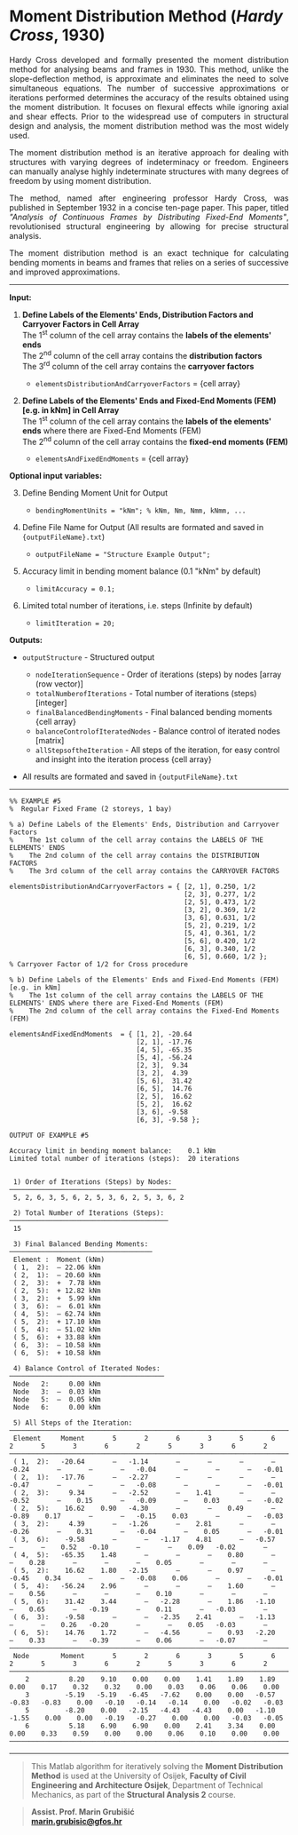 # Moment Distribution Method (*Hardy Cross*, 1930)   

<div align='justify'>
Hardy Cross developed and formally presented the moment distribution method for analysing beams and frames in 1930. This method, unlike the slope-deflection method, is approximate and eliminates the need to solve simultaneous equations. The number of successive approximations or iterations performed determines the accuracy of the results obtained using the moment distribution. It focuses on flexural effects while ignoring axial and shear effects. Prior to the widespread use of computers in structural design and analysis, the moment distribution method was the most widely used.

The moment distribution method is an iterative approach for dealing with structures with varying degrees of indeterminacy or freedom. Engineers can manually analyse highly indeterminate structures with many degrees of freedom by using moment distribution.

The method, named after engineering professor Hardy Cross, was published in September 1932 in a concise ten-page paper. This paper, titled *"Analysis of Continuous Frames by Distributing Fixed-End Moments"*, revolutionised structural engineering by allowing for precise structural analysis.

The moment distribution method is an exact technique for calculating bending moments in beams and frames that relies on a series of successive and improved approximations.
</div>

---
**Input:**

1. **Define Labels of the Elements' Ends, Distribution Factors and Carryover Factors in Cell Array**     
The 1<sup>st</sup> column of the cell array contains the **labels of the elements' ends**      
The 2<sup>nd</sup> column of the cell array contains the **distribution factors**      
The 3<sup>rd</sup> column of the cell array contains the **carryover factors**      
    - `elementsDistributionAndCarryoverFactors` = {cell array}             
              
2. **Define Labels of the Elements' Ends and Fixed-End Moments (FEM) [e.g. in kNm] in Cell Array**      
The 1<sup>st</sup> column of the cell array contains the **labels of the elements' ends** where there are Fixed-End Moments (FEM)        
The 2<sup>nd</sup> column of the cell array contains the **fixed-end moments (FEM)**           
    - `elementsAndFixedEndMoments` = {cell array}               

**Optional input variables:**

3. Define Bending Moment Unit for Output     
    - `bendingMomentUnits = "kNm"; % kNm, Nm, Nmm, kNmm, ...`     
      
4. Define File Name for Output (All results are formated and saved in `{outputFileName}.txt`)      
    - `outputFileName = "Structure Example Output";`      
      
5. Accuracy limit in bending moment balance (0.1 "kNm" by default)       
    - `limitAccuracy = 0.1;`     
      
6. Limited total number of iterations, i.e. steps (Infinite by default)      
    - `limitIteration = 20;`        


**Outputs:**

- `outputStructure` - Structured output
  - `nodeIterationSequence` - Order of iterations (steps) by nodes [array (row vector)]     
  - `totalNumberofIterations` - Total number of iterations (steps) [integer]     
  - `finalBalancedBendingMoments` - Final balanced bending moments {cell array}    
  - `balanceControlofIteratedNodes` - Balance control of iterated nodes [matrix]     
  - `allStepsoftheIteration` - All steps of the iteration, for easy control and insight into the iteration process {cell array}    

- All results are formated and saved in `{outputFileName}.txt`
---
```   
%% EXAMPLE #5
%  Regular Fixed Frame (2 storeys, 1 bay)

% a) Define Labels of the Elements' Ends, Distribution and Carryover Factors
%    The 1st column of the cell array contains the LABELS OF THE ELEMENTS' ENDS
%    The 2nd column of the cell array contains the DISTRIBUTION FACTORS
%    The 3rd column of the cell array contains the CARRYOVER FACTORS

elementsDistributionAndCarryoverFactors = { [2, 1], 0.250, 1/2
                                            [2, 3], 0.277, 1/2
                                            [2, 5], 0.473, 1/2
                                            [3, 2], 0.369, 1/2
                                            [3, 6], 0.631, 1/2
                                            [5, 2], 0.219, 1/2
                                            [5, 4], 0.361, 1/2
                                            [5, 6], 0.420, 1/2
                                            [6, 3], 0.340, 1/2
                                            [6, 5], 0.660, 1/2 };
% Carryover Factor of 1/2 for Cross procedure

% b) Define Labels of the Elements' Ends and Fixed-End Moments (FEM) [e.g. in kNm]
%    The 1st column of the cell array contains the LABELS OF THE ELEMENTS' ENDS where there are Fixed-End Moments (FEM)
%    The 2nd column of the cell array contains the Fixed-End Moments (FEM)

elementsAndFixedEndMoments  = { [1, 2], -20.64
                                [2, 1], -17.76
                                [4, 5], -65.35
                                [5, 4], -56.24
                                [2, 3],  9.34
                                [3, 2],  4.39
                                [5, 6],  31.42
                                [6, 5],  14.76
                                [2, 5],  16.62
                                [5, 2],  16.62
                                [3, 6], -9.58
                                [6, 3], -9.58 }; 
```

```
OUTPUT OF EXAMPLE #5

Accuracy limit in bending moment balance:    0.1 kNm
Limited total number of iterations (steps):  20 iterations


 1) Order of Iterations (Steps) by Nodes:
──────────────────────────────────────────
 5, 2, 6, 3, 5, 6, 2, 5, 3, 6, 2, 5, 3, 6, 2

 2) Total Number of Iterations (Steps):
────────────────────────────────────────
 15

 3) Final Balanced Bending Moments:
────────────────────────────────────
 Element :  Moment (kNm)
 ( 1,  2):  — 22.06 kNm
 ( 2,  1):  — 20.60 kNm
 ( 2,  3):  +  7.78 kNm
 ( 2,  5):  + 12.82 kNm
 ( 3,  2):  +  5.99 kNm
 ( 3,  6):  —  6.01 kNm
 ( 4,  5):  — 62.74 kNm
 ( 5,  2):  + 17.10 kNm
 ( 5,  4):  — 51.02 kNm
 ( 5,  6):  + 33.88 kNm
 ( 6,  3):  — 10.58 kNm
 ( 6,  5):  + 10.58 kNm

 4) Balance Control of Iterated Nodes:
───────────────────────────────────────
 Node   2:     0.00 kNm
 Node   3:  —  0.03 kNm
 Node   5:  —  0.05 kNm
 Node   6:     0.00 kNm

 5) All Steps of the Iteration:
─────────────────────────────────────────────────────────────────────────────────────────────────────────────────────────────────────────────
 Element     Moment       5       2       6       3       5       6       2       5       3       6       2       5       3       6       2
─────────────────────────────────────────────────────────────────────────────────────────────────────────────────────────────────────────────
 ( 1,  2):   -20.64       —   -1.14       —       —       —       —   -0.24       —       —       —   -0.04       —       —       —   -0.01
 ( 2,  1):   -17.76       —   -2.27       —       —       —       —   -0.47       —       —       —   -0.08       —       —       —   -0.01
 ( 2,  3):     9.34       —   -2.52       —    1.41       —       —   -0.52       —    0.15       —   -0.09       —    0.03       —   -0.02
 ( 2,  5):    16.62    0.90   -4.30       —       —    0.49       —   -0.89    0.17       —       —   -0.15    0.03       —       —   -0.03
 ( 3,  2):     4.39       —   -1.26       —    2.81       —       —   -0.26       —    0.31       —   -0.04       —    0.05       —   -0.01
 ( 3,  6):    -9.58       —       —   -1.17    4.81       —   -0.57       —       —    0.52   -0.10       —       —    0.09   -0.02       —
 ( 4,  5):   -65.35    1.48       —       —       —    0.80       —       —    0.28       —       —       —    0.05       —       —       —
 ( 5,  2):    16.62    1.80   -2.15       —       —    0.97       —   -0.45    0.34       —       —   -0.08    0.06       —       —   -0.01
 ( 5,  4):   -56.24    2.96       —       —       —    1.60       —       —    0.56       —       —       —    0.10       —       —       —
 ( 5,  6):    31.42    3.44       —   -2.28       —    1.86   -1.10       —    0.65       —   -0.19       —    0.11       —   -0.03       —
 ( 6,  3):    -9.58       —       —   -2.35    2.41       —   -1.13       —       —    0.26   -0.20       —       —    0.05   -0.03       —
 ( 6,  5):    14.76    1.72       —   -4.56       —    0.93   -2.20       —    0.33       —   -0.39       —    0.06       —   -0.07       —
─────────────────────────────────────────────────────────────────────────────────────────────────────────────────────────────────────────────
 Node        Moment       5       2       6       3       5       6       2       5       3       6       2       5       3       6       2
─────────────────────────────────────────────────────────────────────────────────────────────────────────────────────────────────────────────
    2          8.20    9.10    0.00    0.00    1.41    1.89    1.89    0.00    0.17    0.32    0.32    0.00    0.03    0.06    0.06    0.00 
    3         -5.19   -5.19   -6.45   -7.62    0.00    0.00   -0.57   -0.83   -0.83    0.00   -0.10   -0.14   -0.14    0.00   -0.02   -0.03 
    5         -8.20    0.00   -2.15   -4.43   -4.43    0.00   -1.10   -1.55    0.00    0.00   -0.19   -0.27    0.00    0.00   -0.03   -0.05 
    6          5.18    6.90    6.90    0.00    2.41    3.34    0.00    0.00    0.33    0.59    0.00    0.00    0.06    0.10    0.00    0.00 
─────────────────────────────────────────────────────────────────────────────────────────────────────────────────────────────────────────────
```
---     

> This Matlab algorithm for iteratively solving the **Moment Distribution Method** is used at the University of Osijek, **Faculty of Civil Engineering and Architecture Osijek**, Department of Technical Mechanics, as part of the **Structural Analysis 2** course.

> **Assist. Prof. Marin Grubišić**    
> **marin.grubisic@gfos.hr**
